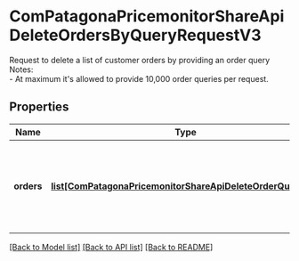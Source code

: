 # ComPatagonaPricemonitorShareApiDeleteOrdersByQueryRequestV3

Request to delete a list of customer orders by providing an order query Notes: <br> - At maximum it's allowed to provide 10,000 order queries per request. <br>
## Properties
Name | Type | Description | Notes
------------ | ------------- | ------------- | -------------
**orders** | [**list[ComPatagonaPricemonitorShareApiDeleteOrderQueryV3]**](ComPatagonaPricemonitorShareApiDeleteOrderQueryV3.md) | List of order queries, each query should include an order id and its corresponding creation date | 

[[Back to Model list]](../README.md#documentation-for-models) [[Back to API list]](../README.md#documentation-for-api-endpoints) [[Back to README]](../README.md)


